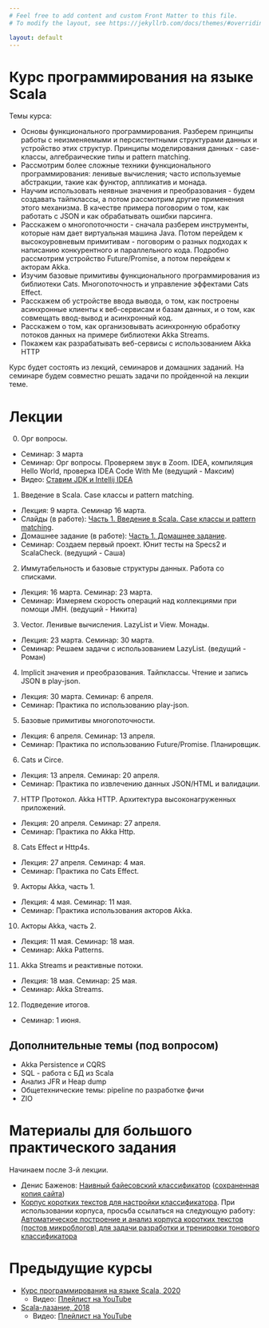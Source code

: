 ```yaml
---
# Feel free to add content and custom Front Matter to this file.
# To modify the layout, see https://jekyllrb.com/docs/themes/#overriding-theme-defaults

layout: default
---
```


# Курс программирования на языке Scala

Темы курса:

* Основы функционального программирования. Разберем принципы работы с неизменяемыми и персистентными структурами данных и устройство этих структур. Принципы моделирования данных - case-классы, алгебраические типы и pattern matching.
* Рассмотрим более сложные техники функционального программирования: ленивые вычисления; часто используемые абстракции, такие как функтор, аппликатив и монада.
* Научим использовать неявные значения и преобразования - будем создавать тайпклассы, а потом рассмотрим другие применения этого механизма. В качестве примера поговорим о том, как работать с JSON и как обрабатывать ошибки парсинга.
* Расскажем о многопоточности - сначала разберем инструменты, которые нам дает виртуальная машина Java. Потом перейдем к высокоуровневым примитивам - поговорим о разных подходах к написанию конкурентного и параллельного кода. Подробно рассмотрим устройство Future/Promise, а потом перейдем к акторам Akka.
* Изучим базовые примитивы функционального программирования из библиотеки Cats. Многопоточность и управление эффектами Cats Effect.
* Расскажем об устройстве ввода вывода, о том, как построены асинхронные клиенты к веб-сервисам и базам данных, и о том, как совмещать ввод-вывод и асинхронный код.
* Расскажем о том, как организовывать асинхронную обработку потоков данных на примере библиотеки Akka Streams.
* Покажем как разрабатывать веб-сервисы с использованием Akka HTTP 

Курс будет состоять из лекций, семинаров и домашних заданий. На семинаре будем совместно решать задачи по пройденной на лекции теме.


# Лекции

0. Орг вопросы. 
  * Семинар: 3 марта
  * Семинар: Орг вопросы. Проверяем звук в Zoom. IDEA, компиляция Hello World, проверка IDEA Code With Me (ведущий - Максим)
  * Видео: [Ставим JDK и Intellij IDEA](https://www.youtube.com/watch?v=Z6Dgqc3EdXc)
1. Введение в Scala. Case классы и pattern matching. 
  * Лекция: 9 марта. Семинар 16 марта.
  * Слайды (в работе): [Часть 1. Введение в Scala. Case классы и pattern matching](slides/day1.html).
  * Домашнее задание (в работе): [Часть 1. Домашнее задание](slides/day1-task.html).
  * Семинар: Создаем первый проект. Юнит тесты на Specs2 и ScalaCheck. (ведущий - Саша)
2. Иммутабельность и базовые структуры данных. Работа со списками. 
  * Лекция: 16 марта. Семинар: 23 марта.
  * Семинар: Измеряем скорость операций над коллекциями при помощи JMH. (ведущий - Никита)
3. Vector. Ленивые вычисления. LazyList и View. Монады. 
  * Лекция: 23 марта. Семинар: 30 марта.
  * Семинар: Решаем задачи с использованием LazyList. (ведущий - Роман)
4. Implicit значения и преобразования. Тайпклассы. Чтение и запись JSON в play-json. 
  * Лекция: 30 марта. Семинар: 6 апреля.
  * Семинар: Практика по использованию play-json.
5. Базовые примитивы многопоточности. 
  * Лекция: 6 апреля. Семинар: 13 апреля.
  * Семинар: Практика по использованию Future/Promise. Планировщик.
6. Cats и Circe. 
  * Лекция: 13 апреля. Семинар: 20 апреля.
  * Семинар: Практика по извлечению данных JSON/HTML и валидации.
7. HTTP Протокол. Akka HTTP. Архитектура высоконагруженных приложений. 
  * Лекция: 20 апреля. Семинар: 27 апреля.
  * Семинар: Практика по Akka Http.
8. Cats Effect и Http4s.
  * Лекция: 27 апреля. Семинар: 4 мая.
  * Семинар: Практика по Cats Effect.
9. Акторы Akka, часть 1.
  * Лекция: 4 мая. Семинар: 11 мая.
  * Семинар: Практика использования акторов Akka.
10. Акторы Akka, часть 2.
  * Лекция: 11 мая. Семинар: 18 мая.
  * Семинар: Akka Patterns.
11. Akka Streams и реактивные потоки.
  * Лекция: 18 мая. Семинар: 25 мая.
  * Семинар: Akka Streams.
12. Подведение итогов.
  * Семинар: 1 июня.

## Дополнительные темы (под вопросом)

* Akka Persistence и CQRS
* SQL - работа с БД из Scala
* Анализ JFR и Heap dump
* Общетехнические темы: pipeline по разработке фичи
* ZIO

# Материалы для большого практического задания

Начинаем после 3-й лекции.

* Денис Баженов: [Наивный байесовский классификатор](http://bazhenov.me/blog/2012/06/11/naive-bayes.html) ([сохраненная копия сайта](https://github.com/maxcom/bazhenov.github.com))
* [Корпус коротких текстов для настройки классификатора](http://study.mokoron.com/). При использовании корпуса, просьба ссылаться на 
  следующую работу: [Автоматическое построение и анализ корпуса коротких текстов (постов микроблогов) для задачи разработки и тренировки тонового классификатора](https://elibrary.ru/item.asp?id=20399632)

# Предыдущие курсы

* [Курс программирования на языке Scala, 2020](https://maxcom.github.io/scala-course-2020/)
  * Видео: [Плейлист на YouTube](https://youtube.com/playlist?list=PLr3MOSSJVvAFDW8sY3qbowgMa-eFplLcG) 
* [Scala-лазание, 2018](https://maxcom.github.io/scala-course-2018/)
  * Видео: [Плейлист на YouTube](https://youtube.com/playlist?list=PLr3MOSSJVvAF55813OARE-338kx7w-Ebl)
